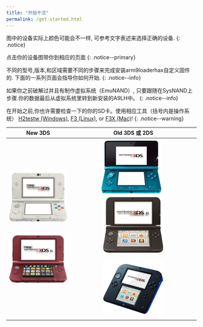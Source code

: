 ```yaml
---
title: "开始干活"
permalink: /get-started.html
---
```


图中的设备实际上颜色可能会不一样, 可参考文字表述来选择正确的设备.
{: .notice}

点击你的设备图带你到相应的页面
{: .notice--primary}

不同的型号,版本,和区域需要不同的步骤来完成安装arm9loaderhax自定义固件的. 下面的一系列页面会指导你如何开始.
{: .notice--info}

如果你之前破解过并且有制作虚拟系统（EmuNAND）, 只要跟随在SysNAND上步骤.你的数据最后从虚拟系统里转到新安装的A9LH中。
{: .notice--info}

在开始之前,你也许需要检查一下的你的SD卡。使用相应工具（括号内是操作系统） [H2testw (Windows)](h2testw-(windows)), [F3 (Linux)](f3-(linux)), or [F3X (Mac)](f3x-(mac))!
{: .notice--warning}

| New 3DS | Old 3DS 或 2DS |
|:-:|:-:|
| [![New 3DS](images/new3ds.png)](get-started-(new-3ds)) <br><br> [![New 3DS XL](images/new3dsxl.png)](get-started-(new-3ds)) | [![老 3DS](images/old3ds.png)](get-started-(old-3ds)) &nbsp;&nbsp; [![老 3DS XL](images/old3dsxl.png)](get-started-(old-3ds)) <br><br> [![2DS](images/2ds.png)](get-started-(old-3ds)) |
